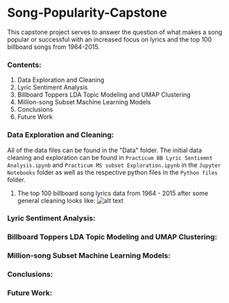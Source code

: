 # Song-Popularity-Capstone
This capstone project serves to answer the question of what makes a song popular or successful with an increased focus on lyrics and the top 100 billboard songs from 1964-2015.
### Contents:
1. Data Exploration and Cleaning
2. Lyric Sentiment Analysis
3. Billboard Toppers LDA Topic Modeling and UMAP Clustering
4. Million-song Subset Machine Learning Models
5. Conclusions
6. Future Work

### Data Exploration and Cleaning:
All of the data files can be found in the "Data" folder.
The initial data cleaning and exploration can be found in `Practicum BB Lyric Sentiemnt Analysis.ipynb` and `Practicum MS subset Exploration.ipynb` in the `Jupyter Notebooks` folder as well as the respective python files in the `Python files` folder.

1. The top 100 billboard song lyrics data from 1964 - 2015 after some general cleaning looks like:
![alt text](https://github.com/NerdParker/Song-Popularity-Capstone/blob/master/Images/Lyric%20Dataset%20Sample.PNG "Logo Title Text 1")

### Lyric Sentiment Analysis:

### Billboard Toppers LDA Topic Modeling and UMAP Clustering:

### Million-song Subset Machine Learning Models:

### Conclusions:

### Future Work:

